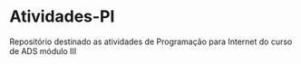 # Atividades-PI
Repositório destinado as atividades de Programação para Internet do curso de ADS módulo III
